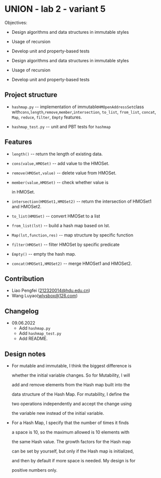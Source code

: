# UNION - lab 2 - variant 5

Objectives:

- Design algorithms and data structures in immutable styles
- Usage of recursion
- Develop unit and property-based tests

- Design algorithms and data structures in immutable styles
- Usage of recursion
- Develop unit and property-based tests

## Project structure

- `hashmap.py` -- implementation of immutable`HMOpenAddressSet`class
   with`cons`,`length`,`remove`,`member`,`intersection`, `to_list`,
   `from_list`, `concat`, `Map`, `reduce`, `filter`, `Empty` features.

- `hashmap_test.py` -- unit and PBT tests for `hashmap`

## Features

- `length()` -- return the length of existing data.

- `cons(value,HMOSet)` -- add value to the HMOSet.

- `remove(HMOSet,value)` -- delete  value from HMOSet.

- `member(value,HMOSet)` -- check whether value is

  in HMOSet.

- `intersection(HMOSet1,HMOSet2)` -- return the intersection of HMOSet1 and HMOSet2.

- `to_list(HMOSet)` -- convert HMOSet to a list

- `from_list(lst)` -- build a hash map based on lst.

- `Map(lst,function,res)` -- map structure by specific function

- `filter(HMOSet)` -- filter HMOSet by specific predicate

- `Empty()` -- empty the hash map.

- `concat(HMOSet1,HMOSet2)` -- merge HMOSet1 and HMOSet2.

## Contribution

- Liao Pengfei (212320014@hdu.edu.cn)
- Wang Luyao(wlysbox@126.com)

## Changelog

- 09.06.2022
  - Add `hashmap.py`
  - Add `hashmap_test.py`
  - Add README.

## Design notes

- For mutable and immutable, I think the biggest difference is

  whether the initial variable changes. So for Mutability, I will

  add and remove elements from the Hash map built into the

  data structure of the Hash Map. For mutability, I define the

  two operations independently and accept the change using

  the variable new instead of the initial variable.

- For a Hash Map, I specify that the number of times it finds

  a space is 10, so the maximum allowed is 10 elements with

  the same Hash value. The growth factors for the Hash map

  can be set by yourself, but only if the Hash map is initialized,

  and then by default if more space is needed. My design is for

  positive numbers only.
